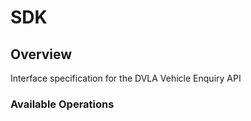 # SDK

## Overview

Interface specification for the DVLA Vehicle Enquiry API

### Available Operations

